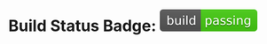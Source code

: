 # Build Status Badge: ![](https://github.com/prafulla-chaudhari/githubactiontutorials/blob/main/.github/workflows/badge.svg)
